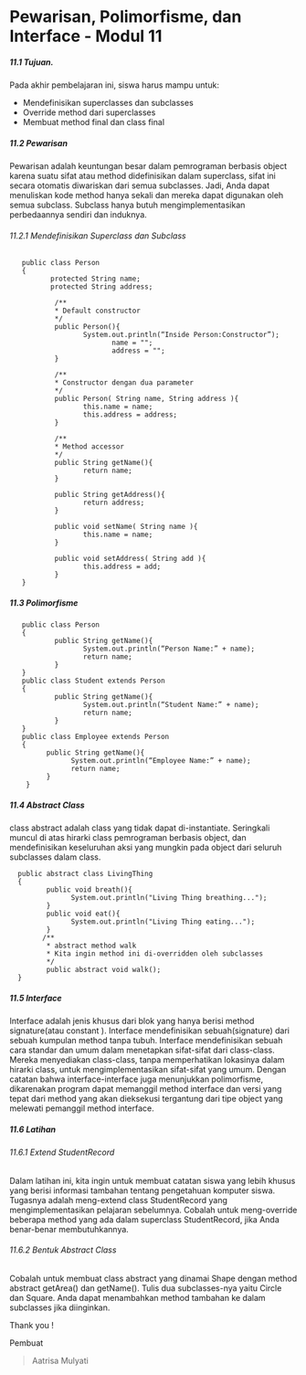 # Pewarisan, Polimorfisme, dan Interface  - Modul 11

##### 11.1 Tujuan.
####
Pada akhir pembelajaran ini, siswa harus mampu untuk: 
* Mendefinisikan superclasses dan subclasses 
* Override method dari superclasses 
* Membuat method final dan class final

##### 11.2 Pewarisan
####
Pewarisan adalah keuntungan besar dalam pemrograman berbasis object karena suatu sifat atau method didefinisikan dalam superclass, sifat ini secara otomatis diwariskan dari semua subclasses. Jadi, Anda dapat menuliskan kode method hanya sekali dan mereka dapat digunakan oleh semua subclass. Subclass hanya butuh mengimplementasikan perbedaannya sendiri dan induknya. 

###### 11.2.1 Mendefinisikan Superclass dan Subclass
####
       public class Person 
       { 
              protected String name; 
              protected String address; 
 
               /** 
               * Default constructor 
               */ 
               public Person(){ 
                      System.out.println(“Inside Person:Constructor”); 
                             name = ""; 
                             address = ""; 
               } 
 
               /** 
               * Constructor dengan dua parameter 
               */ 
               public Person( String name, String address ){ 
                      this.name = name; 
                      this.address = address; 
               } 
 
               /** 
               * Method accessor 
               */ 
               public String getName(){ 
                      return name; 
               } 
               
               public String getAddress(){ 
                      return address; 
               } 
 
               public void setName( String name ){ 
                      this.name = name; 
               } 
 
               public void setAddress( String add ){ 
                      this.address = add; 
               } 
       } 

##### 11.3 Polimorfisme
####
       public class Person 
       { 
               public String getName(){ 
                      System.out.println(“Person Name:” + name); 
                      return name; 
               } 
       } 
       public class Student extends Person 
       { 
               public String getName(){ 
                      System.out.println(“Student Name:” + name); 
                      return name; 
               } 
       } 
       public class Employee extends Person 
       { 
             public String getName(){ 
                   System.out.println(“Employee Name:” + name); 
                   return name; 
             }
        }
       
##### 11.4 Abstract Class 
####
 class abstract adalah class yang tidak dapat di-instantiate. Seringkali muncul di atas hirarki class pemrograman berbasis object, dan mendefinisikan keseluruhan aksi yang mungkin pada object dari seluruh subclasses dalam class.

      public abstract class LivingThing 
      { 
             public void breath(){ 
                   System.out.println("Living Thing breathing..."); 
             } 
             public void eat(){ 
                   System.out.println("Living Thing eating..."); 
             } 
            /** 
             * abstract method walk 
             * Kita ingin method ini di-overridden oleh subclasses 
             */ 
             public abstract void walk(); 
      }
        
##### 11.5 Interface
####
Interface adalah jenis khusus dari blok yang hanya berisi method signature(atau constant ). Interface mendefinisikan sebuah(signature) dari sebuah kumpulan method tanpa tubuh. Interface mendefinisikan sebuah cara standar dan umum dalam menetapkan sifat-sifat dari class-class. Mereka menyediakan class-class, tanpa memperhatikan lokasinya dalam hirarki class, untuk mengimplementasikan sifat-sifat yang umum. Dengan catatan bahwa interface-interface juga menunjukkan polimorfisme, dikarenakan program dapat memanggil method interface dan versi yang tepat dari method yang akan dieksekusi tergantung dari tipe object yang melewati pemanggil method interface.

##### 11.6 Latihan 
####
###### 11.6.1 Extend StudentRecord 
Dalam latihan ini, kita ingin untuk membuat catatan siswa yang lebih khusus yang berisi informasi tambahan tentang pengetahuan komputer siswa. Tugasnya adalah meng-extend class StudentRecord yang mengimplementasikan pelajaran sebelumnya. Cobalah untuk meng-override beberapa method yang ada dalam superclass StudentRecord, jika Anda benar-benar membutuhkannya. 

###### 11.6.2 Bentuk Abstract Class 
Cobalah untuk membuat class abstract yang dinamai Shape dengan method abstract  getArea() dan getName(). Tulis dua subclasses-nya yaitu Circle dan Square. Anda dapat menambahkan method tambahan ke dalam subclasses jika diinginkan.  


Thank you !

Pembuat
> Aatrisa Mulyati